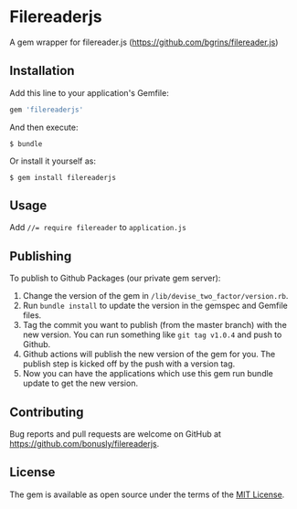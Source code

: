 # Filereaderjs

A gem wrapper for filereader.js (https://github.com/bgrins/filereader.js)

## Installation

Add this line to your application's Gemfile:

```ruby
gem 'filereaderjs'
```

And then execute:

    $ bundle

Or install it yourself as:

    $ gem install filereaderjs

## Usage

Add `//= require filereader` to `application.js`

## Publishing

To publish to Github Packages (our private gem server):
1. Change the version of the gem in `/lib/devise_two_factor/version.rb`.
2. Run `bundle install` to update the version in the gemspec and Gemfile files.
3. Tag the commit you want to publish (from the master branch) with the new version. You can run something like `git tag v1.0.4` and push to Github.
4. Github actions will publish the new version of the gem for you. The publish step is kicked off by the push with a version tag.
5. Now you can have the applications which use this gem run bundle update to get the new version.

## Contributing

Bug reports and pull requests are welcome on GitHub at https://github.com/bonusly/filereaderjs.

## License

The gem is available as open source under the terms of the [MIT License](http://opensource.org/licenses/MIT).
